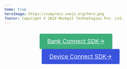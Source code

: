 ```yaml
---
home: true
heroImage: https://vuepress.vuejs.org/hero.png
footer: Copyright © 2019 Moshpit Technologies Pvt. Ltd.
---
```

<style>
.finbox-buttons{
  margin: 1.8rem auto;
  text-align: center;
}
.finbox-buttons .action-button{
  display: inline-block;
  font-size: 1.2rem;
  color: #fff;
  padding: 0.8rem 1.6rem;
  border-radius: 4px;
  transition: background-color 0.1s ease;
  box-sizing: border-box;
}
.finbox-buttons .green{
  background-color: #3eaf7c;
  border-bottom: 1px solid #389d70;
}
.finbox-buttons .green:hover{
  background-color: #4abf8a;
}
.finbox-buttons .blue{
  background-color: #3953de;
  border-bottom: 1px solid #1734cf;
}
.finbox-buttons .blue:hover{
  background-color: #5a70e8;
}
</style>
<p class="finbox-buttons">
  <a href="bank-connect/" class="action-button green">Bank Connect SDK→</a>&nbsp;&nbsp;&nbsp;&nbsp;&nbsp;&nbsp;&nbsp;&nbsp;
  <a href="device-connect/" class="action-button blue">Device Connect SDK→</a>
</p>
